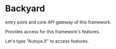 # Backyard
entry point and core API gateway of this framework.

Provides access for this framework's features.

Let's type "Autoya.X" to access features.